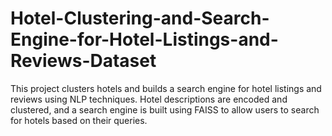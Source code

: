 # Hotel-Clustering-and-Search-Engine-for-Hotel-Listings-and-Reviews-Dataset
This project clusters hotels and builds a search engine for hotel listings and reviews using NLP techniques. Hotel descriptions are encoded and clustered, and a search engine is built using FAISS to allow users to search for hotels based on their queries.

